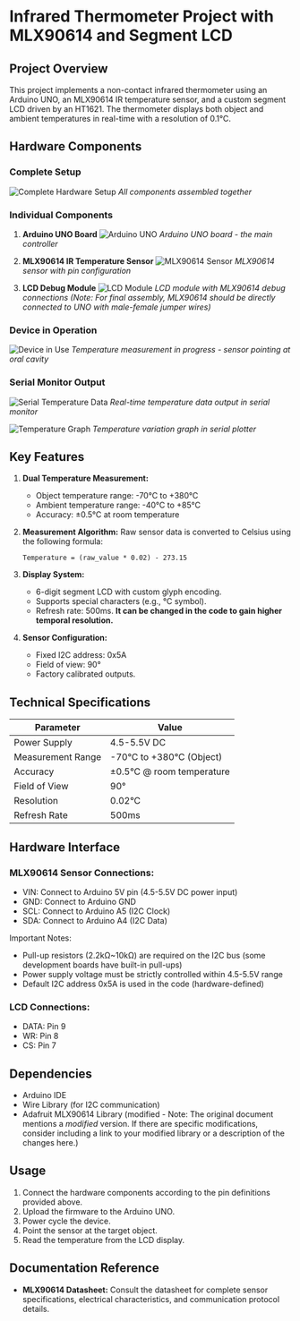 # Infrared Thermometer Project with MLX90614 and Segment LCD

## Project Overview

This project implements a non-contact infrared thermometer using an Arduino UNO, an MLX90614 IR temperature sensor, and a custom segment LCD driven by an HT1621.  The thermometer displays both object and ambient temperatures in real-time with a resolution of 0.1°C.

## Hardware Components

### Complete Setup
![Complete Hardware Setup](images/1739082516852.jpg)
*All components assembled together*

### Individual Components
1. **Arduino UNO Board**
![Arduino UNO](images/1739082516828.jpg)
*Arduino UNO board - the main controller*

2. **MLX90614 IR Temperature Sensor**
![MLX90614 Sensor](images/1739082516834.jpg)
*MLX90614 sensor with pin configuration*

3. **LCD Debug Module**
![LCD Module](images/1739082516841.jpg)
*LCD module with MLX90614 debug connections (Note: For final assembly, MLX90614 should be directly connected to UNO with male-female jumper wires)*

### Device in Operation
![Device in Use](images/1739082882717.jpg)
*Temperature measurement in progress - sensor pointing at oral cavity*

### Serial Monitor Output
![Serial Temperature Data](images/serialport-print.png)
*Real-time temperature data output in serial monitor*

![Temperature Graph](images/serialport-stream.png)
*Temperature variation graph in serial plotter*

## Key Features

1.  **Dual Temperature Measurement:**
    *   Object temperature range: -70°C to +380°C
    *   Ambient temperature range: -40°C to +85°C
    *   Accuracy: ±0.5°C at room temperature

2.  **Measurement Algorithm:**
    Raw sensor data is converted to Celsius using the following formula:
    ```
    Temperature = (raw_value * 0.02) - 273.15
    ```

3.  **Display System:**
    *   6-digit segment LCD with custom glyph encoding.
    *   Supports special characters (e.g., °C symbol).
    *   Refresh rate: 500ms. **It can be changed in the code to gain higher temporal resolution.**

4.  **Sensor Configuration:**
    *   Fixed I2C address: 0x5A
    *   Field of view: 90°
    *   Factory calibrated outputs.

## Technical Specifications

| Parameter           | Value                       |
| ------------------- | ---------------------------- |
| Power Supply        | 4.5-5.5V DC                 |
| Measurement Range   | -70°C to +380°C (Object)     |
| Accuracy            | ±0.5°C @ room temperature   |
| Field of View       | 90°                         |
| Resolution          | 0.02°C                      |
| Refresh Rate        | 500ms                       |

## Hardware Interface

### MLX90614 Sensor Connections:

*   VIN: Connect to Arduino 5V pin (4.5-5.5V DC power input)
*   GND: Connect to Arduino GND
*   SCL: Connect to Arduino A5 (I2C Clock)
*   SDA: Connect to Arduino A4 (I2C Data)

Important Notes:
*   Pull-up resistors (2.2kΩ~10kΩ) are required on the I2C bus (some development boards have built-in pull-ups)
*   Power supply voltage must be strictly controlled within 4.5-5.5V range
*   Default I2C address 0x5A is used in the code (hardware-defined)

### LCD Connections:

*   DATA: Pin 9
*   WR: Pin 8
*   CS: Pin 7

## Dependencies

*   Arduino IDE
*   Wire Library (for I2C communication)
*   Adafruit MLX90614 Library (modified -  Note: The original document mentions a *modified* version.  If there are specific modifications, consider including a link to your modified library or a description of the changes here.)

## Usage

1.  Connect the hardware components according to the pin definitions provided above.
2.  Upload the firmware to the Arduino UNO.
3.  Power cycle the device.
4.  Point the sensor at the target object.
5.  Read the temperature from the LCD display.

## Documentation Reference

*   **MLX90614 Datasheet:**  Consult the datasheet for complete sensor specifications, electrical characteristics, and communication protocol details.